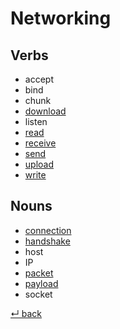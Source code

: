 # Networking

## Verbs

  - accept
  - bind
  - chunk
  - [download](download.md)
  - listen
  - [read](read.md)
  - [receive](receive.md)
  - [send](send.md)
  - [upload](upload.md)
  - [write](write.md)
  
## Nouns

  - [connection](connection.md)
  - [handshake](handshake.md)
  - host
  - IP
  - [packet](packet.md)
  - [payload](payload.md)
  - socket

[↵ back](../README.md)
